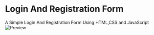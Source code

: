 # Login And Registration Form
A Simple Login And Registration Form Using HTML,CSS and JavaScript
![Preview](https://github.com/user-attachments/assets/dffef116-d2fb-48cb-a9c2-36d19a7e2f76)
